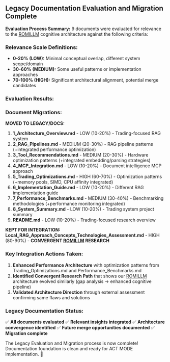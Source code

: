 ## Legacy Documentation Evaluation and Migration Complete

**Evaluation Process Summary:**
9 documents were evaluated for relevance to the [ROMILLM](graph://ROMILLM) cognitive architecture against the following criteria:

### **Relevance Scale Definitions:**
- **0-20% (LOW):** Minimal conceptual overlap, different system scope/domain
- **30-60% (MEDIUM):** Some useful patterns or implementation approaches  
- **70-100% (HIGH):** Significant architectural alignment, potential merge candidates

### **Evaluation Results:**

### **Document Migrations:**

**MOVED TO LEGACY/DOCS:**
1. **1_Architecture_Overview.md** - LOW (10-20%) - Trading-focused RAG system
2. **2_RAG_Pipelines.md** - MEDIUM (20-30%) - RAG pipeline patterns (+integrated performance optimization)
3. **3_Tool_Recommendations.md** - MEDIUM (20-30%) - Hardware optimization patterns (+integrated embedding/parsing strategies)
4. **4_MCP_Integration.md** - LOW (10-20%) - Document intelligence MCP approach
5. **5_Trading_Optimizations.md** - HIGH (60-70%) - Optimization patterns (+memory pools, SIMD, CPU affinity integrated)
6. **6_Implementation_Guide.md** - LOW (10-20%) - Different RAG implementation guide
7. **7_Performance_Benchmarks.md** - MEDIUM (30-40%) - Benchmarking methodologies (+performance monitoring integrated)
8. **8_System_Summary.md** - LOW (10-20%) - Trading system project summary
9. **README.md** - LOW (10-20%) - Trading-focused research overview

**KEPT FOR INTEGRATION:** 
**Local_RAG_Approach_Concepts_Technologies_Assessment.md** - HIGH (80-90%) - **CONVERGENT [ROMILLM](graph://ROMILLM) RESEARCH**

### **Key Integration Actions Taken:**

1. **Enhanced Performance Architecture** with optimization patterns from Trading_Optimizations.md and Performance_Benchmarks.md
2. **Identified Convergent Research Path** that shows our [ROMILLM](graph://ROMILLM) architecture evolved similarly (gap analysis → enhanced cognitive pipeline)
3. **Validated Architecture Direction** through external assessment confirming same flaws and solutions

### **Legacy Documentation Status:**
✅ **All documents evaluated**
✅ **Relevant insights integrated** 
✅ **Architecture convergence identified**
✅ **Future merge opportunities documented**
✅ **Migration complete**

The Legacy Evaluation and Migration process is now complete! Documentation foundation is clean and ready for ACT MODE implementation. 🚀
